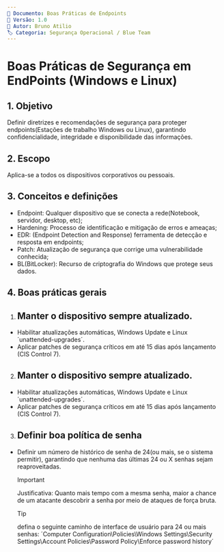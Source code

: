 ```yaml
---
📄 Documento: Boas Práticas de Endpoints
📅 Versão: 1.0
👤 Autor: Bruno Atilio
🏷️ Categoria: Segurança Operacional / Blue Team
---
```


# Boas Práticas de Segurança em EndPoints (Windows e Linux)
## 1. Objetivo
Definir diretrizes e recomendações de segurança para proteger endpoints(Estações de trabalho Windows ou Linux), garantindo confidencialidade, integridade e disponibilidade das informações.

## 2. Escopo
Aplica-se a todos os dispositivos corporativos ou pessoais.

## 3. Conceitos e definições
 -  Endpoint: Qualquer dispositivo que se conecta a rede(Notebook, servidor, desktop, etc);
 -  Hardening: Processo de identificação e mitigação de erros e ameaças;
 -  EDR: (Endpoint Detection and Response) ferramenta de detecção e resposta em endpoints;
 -  Patch: Atualização de segurança que corrige uma vulnerabilidade conhecida;
 -  BL(BitLocker): Recurso de criptografia do Windows que protege seus dados.

## 4. Boas práticas gerais
1. ## Manter o dispositivo sempre atualizado.
  - Habilitar atualizações automáticas, Windows Update e Linux ´unattended-upgrades´.
  - Aplicar patches de segurança críticos em até 15 dias após lançamento (CIS Control 7).

2. ## Manter o dispositivo sempre atualizado.
  - Habilitar atualizações automáticas, Windows Update e Linux ´unattended-upgrades´.
  - Aplicar patches de segurança críticos em até 15 dias após lançamento (CIS Control 7).

3. ## Definir boa política de senha
  - Definir um número de histórico de senha de 24(ou mais, se o sistema permitir), garantindo que nenhuma das últimas 24 ou X senhas sejam reaproveitadas.
     > [!IMPORTANT]
     > Justificativa: Quanto mais tempo com a mesma senha, maior a chance de um atacante descobrir a senha por meio de ataques de força bruta.

     > [!TIP]
     > defina o seguinte caminho de interface de usuário para 24 ou mais senhas:
     > ´Computer Configuration\Policies\Windows Settings\Security Settings\Account Policies\Password Policy\Enforce password history´
